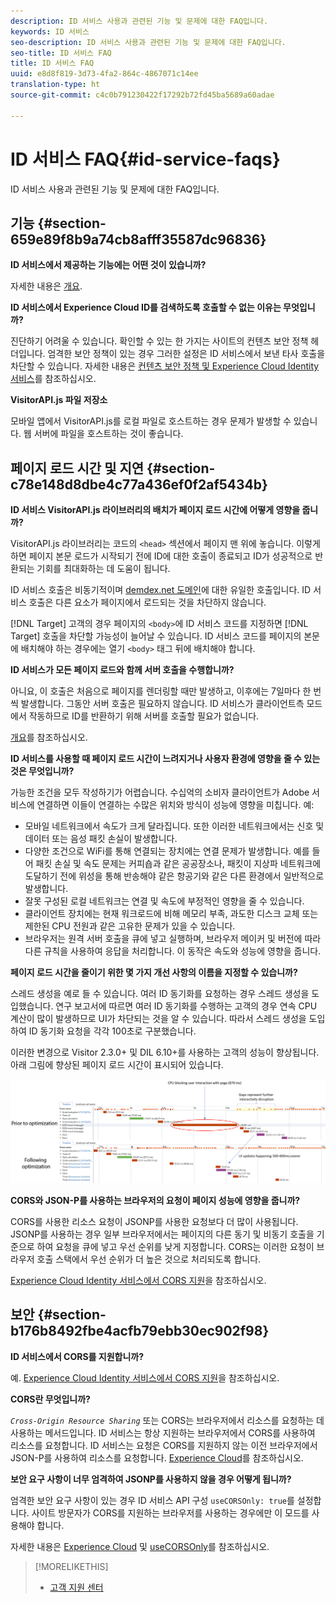 ```yaml
---
description: ID 서비스 사용과 관련된 기능 및 문제에 대한 FAQ입니다.
keywords: ID 서비스
seo-description: ID 서비스 사용과 관련된 기능 및 문제에 대한 FAQ입니다.
seo-title: ID 서비스 FAQ
title: ID 서비스 FAQ
uuid: e8d8f819-3d73-4fa2-864c-4867071c14ee
translation-type: ht
source-git-commit: c4c0b791230422f17292b72fd45ba5689a60adae

---
```



# ID 서비스 FAQ{#id-service-faqs}

ID 서비스 사용과 관련된 기능 및 문제에 대한 FAQ입니다.

## 기능 {#section-659e89f8b9a74cb8afff35587dc96836}

**ID 서비스에서 제공하는 기능에는 어떤 것이 있습니까?**

자세한 내용은 [개요](../introduction/overview.md).

**ID 서비스에서 Experience Cloud ID를 검색하도록 호출할 수 없는 이유는 무엇입니까?**

진단하기 어려울 수 있습니다. 확인할 수 있는 한 가지는 사이트의 컨텐츠 보안 정책 헤더입니다. 엄격한 보안 정책이 있는 경우 그러한 설정은 ID 서비스에서 보낸 타사 호출을 차단할 수 있습니다. 자세한 내용은 [컨텐츠 보안 정책 및 Experience Cloud Identity 서비스](../reference/csp.md#concept-968c423a7392479db0a0d821ae9783e3)를 참조하십시오.

**VisitorAPI.js 파일 저장소**

모바일 앱에서 VisitorAPI.js를 로컬 파일로 호스트하는 경우 문제가 발생할 수 있습니다. 웹 서버에 파일을 호스트하는 것이 좋습니다.

## 페이지 로드 시간 및 지연 {#section-c78e148d8dbe4c77a436ef0f2af5434b}

**ID 서비스 VisitorAPI.js 라이브러리의 배치가 페이지 로드 시간에 어떻게 영향을 줍니까?**

VisitorAPI.js 라이브러리는 코드의 `<head>` 섹션에서 페이지 맨 위에 놓습니다. 이렇게 하면 페이지 본문 로드가 시작되기 전에 ID에 대한 호출이 종료되고 ID가 성공적으로 반환되는 기회를 최대화하는 데 도움이 됩니다.

ID 서비스 호출은 비동기적이며 [demdex.net 도메인](https://marketing.adobe.com/resources/help/en_US/aam/demdex-calls.html)에 대한 유일한 호출입니다. ID 서비스 호출은 다른 요소가 페이지에서 로드되는 것을 차단하지 않습니다.

[!DNL Target] 고객의 경우 페이지의 `<body>`에 ID 서비스 코드를 지정하면 [!DNL Target] 호출을 차단할 가능성이 늘어날 수 있습니다. ID 서비스 코드를 페이지의 본문에 배치해야 하는 경우에는 열기 `<body>` 태그 뒤에 배치해야 합니다.

**ID 서비스가 모든 페이지 로드와 함께 서버 호출을 수행합니까?**

아니요, 이 호출은 처음으로 페이지를 렌더링할 때만 발생하고, 이후에는 7일마다 한 번씩 발생합니다. 그동안 서버 호출은 필요하지 않습니다. ID 서비스가 클라이언트측 모드에서 작동하므로 ID를 반환하기 위해 서버를 호출할 필요가 없습니다.

[개요](../introduction/overview.md)를 참조하십시오.

**ID 서비스를 사용할 때 페이지 로드 시간이 느려지거나 사용자 환경에 영향을 줄 수 있는 것은 무엇입니까?**

가능한 조건을 모두 작성하기가 어렵습니다. 수십억의 소비자 클라이언트가 Adobe 서비스에 연결하면 이들이 연결하는 수많은 위치와 방식이 성능에 영향을 미칩니다. 예:

* 모바일 네트워크에서 속도가 크게 달라집니다. 또한 이러한 네트워크에서는 신호 및 데이터 또는 음성 패킷 손실이 발생합니다.
* 다양한 조건으로 WiFi를 통해 연결되는 장치에는 연결 문제가 발생합니다. 예를 들어 패킷 손실 및 속도 문제는 커피숍과 같은 공공장소나, 패킷이 지상파 네트워크에 도달하기 전에 위성을 통해 반송해야 같은 항공기와 같은 다른 환경에서 일반적으로 발생합니다.
* 잘못 구성된 로컬 네트워크는 연결 및 속도에 부정적인 영향을 줄 수 있습니다.
* 클라이언트 장치에는 현재 워크로드에 비해 메모리 부족, 과도한 디스크 교체 또는 제한된 CPU 전원과 같은 고유한 문제가 있을 수 있습니다.
* 브라우저는 원격 서버 호출을 큐에 넣고 실행하며, 브라우저 메이커 및 버전에 따라 다른 규칙을 사용하여 응답을 처리합니다. 이 동작은 속도와 성능에 영향을 줍니다.

**페이지 로드 시간을 줄이기 위한 몇 가지 개선 사항의 이름을 지정할 수 있습니까?**

스레드 생성을 예로 들 수 있습니다. 여러 ID 동기화를 요청하는 경우 스레드 생성을 도입했습니다. 연구 보고서에 따르면 여러 ID 동기화를 수행하는 고객의 경우 연속 CPU 계산이 많이 발생하므로 UI가 차단되는 것을 알 수 있습니다. 따라서 스레드 생성을 도입하여 ID 동기화 요청을 각각 100초로 구분했습니다.

이러한 변경으로 Visitor 2.3.0+ 및 DIL 6.10+를 사용하는 고객의 성능이 향상됩니다. 아래 그림에 향상된 페이지 로드 시간이 표시되어 있습니다.

![](assets/id_sync_improvements_copy.png)

**CORS와 JSON-P를 사용하는 브라우저의 요청이 페이지 성능에 영향을 줍니까?**

CORS를 사용한 리소스 요청이 JSONP를 사용한 요청보다 더 많이 사용됩니다. JSONP를 사용하는 경우 일부 브라우저에서는 페이지의 다른 동기 및 비동기 호출을 기준으로 하여 요청을 큐에 넣고 우선 순위를 낮게 지정합니다. CORS는 이러한 요청이 브라우저 호출 스택에서 우선 순위가 더 높은 것으로 처리되도록 합니다.

[Experience Cloud Identity 서비스에서 CORS 지원](../reference/cors.md#concept-6c280446990d46d88ba9da15d2dcc758)을 참조하십시오.

## 보안 {#section-b176b8492fbe4acfb79ebb30ec902f98}

**ID 서비스에서 CORS를 지원합니까?**

예. [Experience Cloud Identity 서비스에서 CORS 지원](../reference/cors.md#concept-6c280446990d46d88ba9da15d2dcc758)을 참조하십시오.

**CORS란 무엇입니까?**

*`Cross-Origin Resource Sharing`* 또는 CORS는 브라우저에서 리소스를 요청하는 데 사용하는 메서드입니다. ID 서비스는 항상 지원하는 브라우저에서 CORS를 사용하여 리소스를 요청합니다. ID 서비스는 요청은 CORS를 지원하지 않는 이전 브라우저에서 JSON-P를 사용하여 리소스를 요청합니다. [Experience Cloud](../reference/cors.md#concept-6c280446990d46d88ba9da15d2dcc758)를 참조하십시오.

**보안 요구 사항이 너무 엄격하여 JSONP를 사용하지 않을 경우 어떻게 됩니까?**

엄격한 보안 요구 사항이 있는 경우 ID 서비스 API 구성 `useCORSOnly: true`를 설정합니다. 사이트 방문자가 CORS를 지원하는 브라우저를 사용하는 경우에만 이 모드를 사용해야 합니다.

자세한 내용은 [Experience Cloud](../reference/cors.md#concept-6c280446990d46d88ba9da15d2dcc758) 및 [useCORSOnly](../library/function-vars/use-cors-only.md#reference-8a9a143d838b48d6b23329b84b13e1fa)를 참조하십시오.

>[!MORELIKETHIS]
>
>* [고객 지원 센터](https://helpx.adobe.com/kr/marketing-cloud/contact-support.html)

